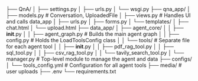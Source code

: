 ├── QnA/
│   ├── settings.py
│   ├── urls.py
│   └── wsgi.py
├── qna_app/
│   ├── models.py      # Conversation, UploadedFile
│   ├── views.py       # Handles UI and calls data_app
│   ├── urls.py
│   ├── forms.py
│   └── templates/
│       ├── chat.html
│       └── upload.html
├── data_app/
│   ├── agent_core/
│   │   ├── __init__.py
│   │   ├── agent_graph.py  # Builds the main agent graph
│   │   ├── config.py       # Holds the LoadToolsConfig class
│   │   └── tools/          # Separate file for each agent tool
│   │       ├── __init__.py
│   │       ├── pdf_rag_tool.py
│   │       ├── sql_tool.py
│   │       ├── csv_rag_tool.py
│   │       └── tavily_search_tool.py
│   └── manager.py           # Top-level module to manage the agent and data
├── configs/
│   └── tools_config.yml     # Configuration for all agent tools
├── media/             # user uploads
├── .env
└── requirements.txt
